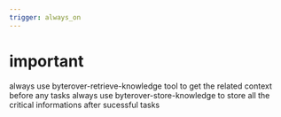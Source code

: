 ```yaml
---
trigger: always_on
---
```


# important

always use byterover-retrieve-knowledge tool to get the related context before any tasks
always use byterover-store-knowledge to store all the critical informations after sucessful tasks
